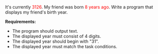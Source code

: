 
It's currently <span style="color:red">3126</span>. My friend was born <span style="color:red">8 years ago</span>.
Write a program that displays my friend's birth year.

**Requirements:**

* The program should output text.
* The displayed year must consist of 4 digits.
* The displayed year should begin with "31".
* The displayed year must match the task conditions.